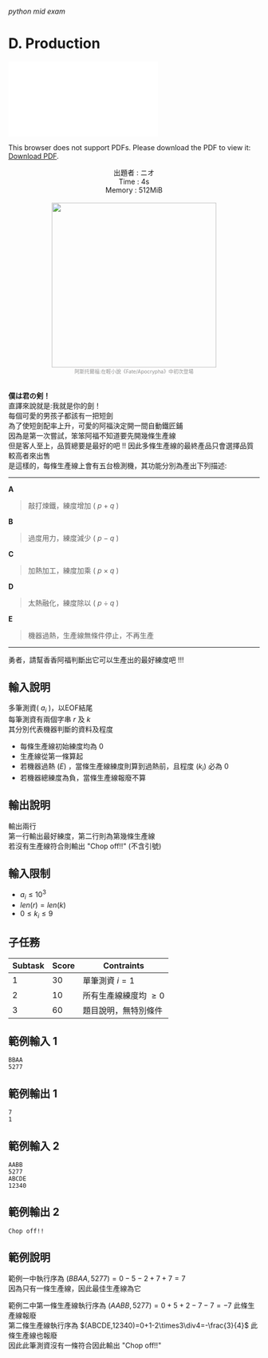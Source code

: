 ###### python mid exam
# D. Production

<object data="./d.pdf" type="application/pdf" width="700px" height="700px">
    <embed src="./d.pdf">
        <p>This browser does not support PDFs. Please download the PDF to view it: <a href="./d.pdf">Download PDF</a>.</p>
    </embed>
</object>


<center> 出題者 : ニオ </center>
<center> Time : 4s </center>
<center> Memory : 512MiB </center>
</br>

<center>
<img src="https://i.imgur.com/ZtaQOVc.png" width=330>
<br>
<font size="1" color="909090">阿斯托爾福:在輕小說《Fate/Apocrypha》中初次登場</font>
</center>
<br>

**僕は君の剣！**  
直譯來說就是:我就是你的劍！  
每個可愛的男孩子都該有一把短劍  
為了使短劍配率上升，可愛的阿福決定開一間自動鐵匠鋪  
因為是第一次嘗試，笨笨阿福不知道要先開幾條生產線  
但是客人至上，品質總要是最好的吧 !! 因此多條生產線的最終產品只會選擇品質較高者來出售  
是這樣的，每條生產線上會有五台檢測機，其功能分別為產出下列描述:  

---
**A** 
> 敲打煉鐵，練度增加 ( $p+q$ )

**B**
> 過度用力，練度減少 ( $p-q$ )

**C**
> 加熱加工，練度加乘 ( $p \times q$ )

**D**
> 太熱融化，練度除以 ( $p \div q$ )

**E**
> 機器過熱，生產線無條件停止，不再生產

---

勇者，請幫香香阿福判斷出它可以生產出的最好練度吧 !!!  

## 輸入說明
多筆測資( $a_i$ )，以EOF結尾  
每筆測資有兩個字串 $r$ 及 $k$  
其分別代表機器判斷的資料及程度  
* 每條生產線初始練度均為 $0$
* 生產線從第一條算起
* 若機器過熱 $(E)$ ，當條生產線練度則算到過熱前，且程度 $(k_i)$ 必為 $0$
* 若機器總練度為負，當條生產線報廢不算

## 輸出說明
輸出兩行  
第一行輸出最好練度，第二行則為第幾條生產線  
若沒有生產線符合則輸出 "Chop off!!" (不含引號) 

## 輸入限制
* $a_i \leq 10^3$
* $len(r)=len(k)$
* $0 \le k_i \le 9$

## 子任務
| Subtask | Score | Contraints 
|-|-|-
| 1 | 30 | 單筆測資 $i=1$
| 2 | 10 | 所有生產線練度均 $\geq 0$
| 3 | 60 | 題目說明，無特別條件

## 範例輸入 1
```
BBAA
5277
```

## 範例輸出 1
```
7
1
```

## 範例輸入 2

```
AABB
5277
ABCDE
12340
```

## 範例輸出 2
```
Chop off!!
```

## 範例說明
範例一中執行序為 $(BBAA,5277)=0-5-2+7+7=7$  
因為只有一條生產線，因此最佳生產線為它  

範例二中第一條生產線執行序為 $(AABB,5277)=0+5+2-7-7=-7$ 此條生產線報廢  
第二條生產線執行序為 $(ABCDE,12340)=0+1-2\times3\div4=-\frac{3}{4}$ 此條生產線也報廢  
因此此筆測資沒有一條符合因此輸出 "Chop off!!"